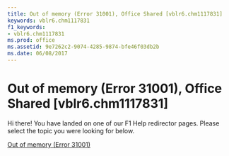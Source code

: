 ```yaml
---
title: Out of memory (Error 31001), Office Shared [vblr6.chm1117831]
keywords: vblr6.chm1117831
f1_keywords:
- vblr6.chm1117831
ms.prod: office
ms.assetid: 9e7262c2-9074-4285-9874-bfe46f03db2b
ms.date: 06/08/2017
---
```



# Out of memory (Error 31001), Office Shared [vblr6.chm1117831]

Hi there! You have landed on one of our F1 Help redirector pages. Please select the topic you were looking for below.

[Out of memory (Error 31001)](http://msdn.microsoft.com/library/170c6c8e-85d9-082f-2160-37b22eccc1a6%28Office.15%29.aspx)

